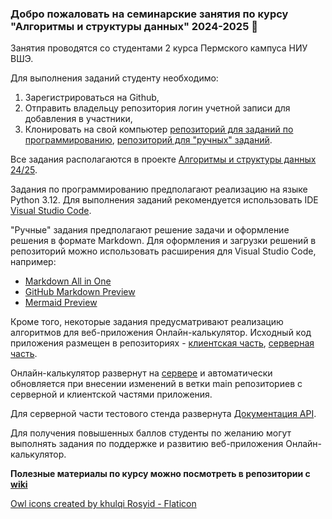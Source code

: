 ### Добро пожаловать на семинарские занятия по курсу "Алгоритмы и структуры данных" 2024-2025 👋

Занятия проводятся со студентами 2 курса Пермского кампуса НИУ ВШЭ.

Для выполнения заданий студенту необходимо:
1. Зарегистрироваться на Github,
2. Отправить владельцу репозитория логин учетной записи для добавления в участники,
3. Клонировать на свой компьютер [репозиторий для заданий по программированию](https://github.com/hse-algo-24-owl/code-tasks-owl), [репозиторий для "ручных" заданий](https://github.com/hse-algo-24-owl/manual-tasks-owl).

Все задания располагаются в проекте [Алгоритмы и структуры данных 24/25](https://github.com/orgs/hse-algo-24-owl/projects/2).

Задания по программированию предполагают реализацию на языке Python 3.12. Для выполнения заданий рекомендуется использовать IDE [Visual Studio Code](https://code.visualstudio.com/).

"Ручные" задания предполагают решение задачи и оформление решения в формате Markdown. Для оформления и загрузки решений в репозиторий можно использовать расширения для Visual Studio Code, например:
- [Markdown All in One](https://marketplace.visualstudio.com/items?itemName=yzhang.markdown-all-in-one)
- [GitHub Markdown Preview](https://marketplace.visualstudio.com/items?itemName=bierner.github-markdown-preview)
- [Mermaid Preview](https://marketplace.visualstudio.com/items?itemName=vstirbu.vscode-mermaid-preview)

Кроме того, некоторые задания предусматривают реализацию алгоритмов для веб-приложения Онлайн-калькулятор. Исходный код приложения размещен в репозиториях - [клиентская часть](https://github.com/hse-algo-24-owl/algoscalc-front-owl), 
[серверная часть](https://github.com/hse-algo-24-owl/algoscalc-back-owl).

Онлайн-калькулятор развернут на [сервере](https://owl.ommat.ru) и автоматически обновляется при внесении изменений в ветки main репозиториев с серверной и клиентской частями приложения.

Для серверной части тестового стенда развернута [Документация API](https://owl.ommat.ru/docs).

Для получения повышенных баллов студенты по желанию могут выполнять задания по поддержке и развитию веб-приложения Онлайн-калькулятор.

**Полезные материалы по курсу можно посмотреть в репозитории с [wiki](https://github.com/hse-algo-24-owl/docs-owl/wiki)**

<a href="https://www.flaticon.com/free-icons/owl" title="owl icons">Owl icons created by khulqi Rosyid - Flaticon</a>
